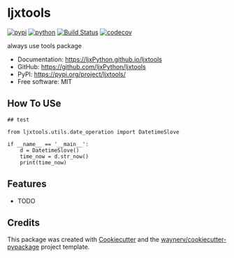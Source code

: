 # ljxtools


[![pypi](https://img.shields.io/pypi/v/ljxtools.svg)](https://pypi.org/project/ljxtools/)
[![python](https://img.shields.io/pypi/pyversions/ljxtools.svg)](https://pypi.org/project/ljxtools/)
[![Build Status](https://github.com/ljxPython/ljxtools/actions/workflows/dev.yml/badge.svg)](https://github.com/ljxPython/ljxtools/actions/workflows/dev.yml)
[![codecov](https://codecov.io/gh/ljxPython/ljxtools/branch/main/graphs/badge.svg)](https://codecov.io/github/ljxPython/ljxtools)



always use tools package


* Documentation: <https://ljxPython.github.io/ljxtools>
* GitHub: <https://github.com/ljxPython/ljxtools>
* PyPI: <https://pypi.org/project/ljxtools/>
* Free software: MIT

## How To USe

```
## test

from ljxtools.utils.date_operation import DatetimeSlove

if __name__ == '__main__':
    d = DatetimeSlove()
    time_now = d.str_now()
    print(time_now)
```




## Features

* TODO

## Credits

This package was created with [Cookiecutter](https://github.com/audreyr/cookiecutter) and the [waynerv/cookiecutter-pypackage](https://github.com/waynerv/cookiecutter-pypackage) project template.
